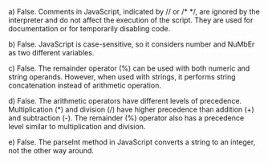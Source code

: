 a) False. Comments in JavaScript, indicated by // or /* */, are ignored by the interpreter and do not affect the execution of the script. They are used for documentation or for temporarily disabling code.

b) False. JavaScript is case-sensitive, so it considers number and NuMbEr as two different variables.

c) False. The remainder operator (%) can be used with both numeric and string operands. However, when used with strings, it performs string concatenation instead of arithmetic operation.

d) False. The arithmetic operators have different levels of precedence. Multiplication (*) and division (/) have higher precedence than addition (+) and subtraction (-). The remainder (%) operator also has a precedence level similar to multiplication and division.

e) False. The parseInt method in JavaScript converts a string to an integer, not the other way around.